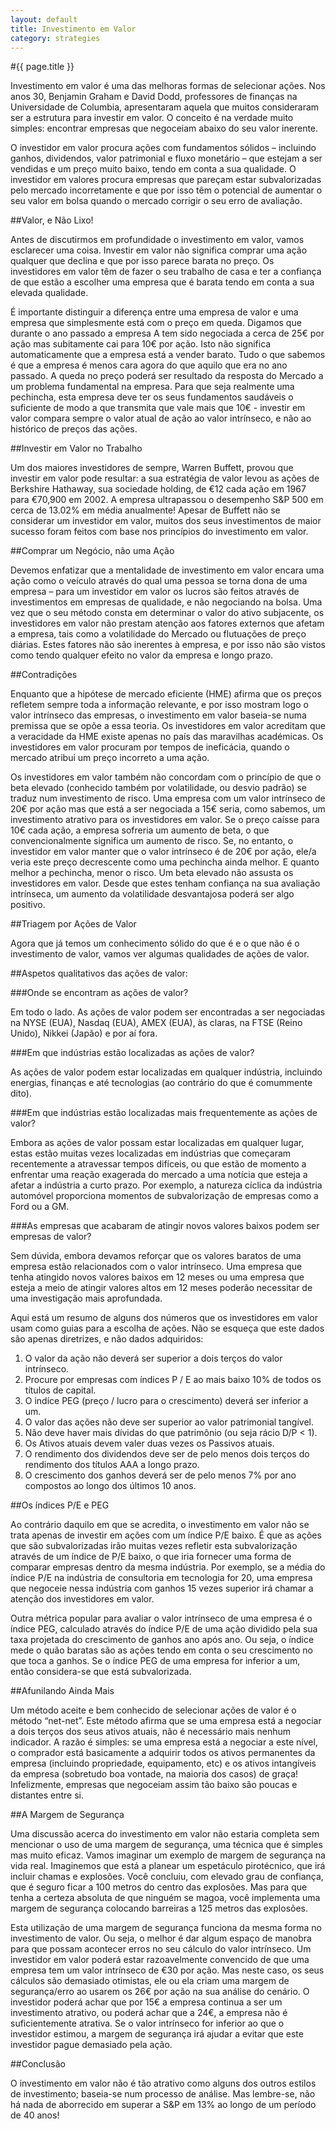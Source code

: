 ```yaml
---
layout: default
title: Investimento em Valor
category: strategies
---
```


#{{ page.title }}

Investimento em valor é uma das melhoras formas de selecionar ações. Nos anos 30, Benjamin Graham e David Dodd, professores de finanças na Universidade de Columbia, apresentaram aquela que muitos consideraram ser a estrutura para investir em valor. O conceito é na verdade muito simples: encontrar empresas que negoceiam abaixo do seu valor inerente.

O investidor em valor procura ações com fundamentos sólidos – incluindo ganhos, dividendos, valor patrimonial e fluxo monetário – que estejam a ser vendidas e um preço muito baixo, tendo em conta a sua qualidade. O investidor em valores procura empresas que pareçam estar subvalorizadas pelo mercado incorretamente e que por isso têm o potencial de aumentar o seu valor em bolsa quando o mercado corrigir o seu erro de avaliação.

##Valor, e Não Lixo!

Antes de discutirmos em profundidade o investimento em valor, vamos esclarecer uma coisa. Investir em valor não significa comprar uma ação qualquer que declina e que por isso parece barata no preço. Os investidores em valor têm de fazer o seu trabalho de casa e ter a confiança de que estão a escolher uma empresa que é barata tendo em conta a sua elevada qualidade.

É importante distinguir a diferença entre uma empresa de valor e uma empresa que simplesmente está com o preço em queda. Digamos que durante o ano passado a empresa A tem sido negociada a cerca de 25€ por ação mas subitamente cai para 10€ por ação. Isto não significa automaticamente que a empresa está a vender barato. Tudo o que sabemos é que a empresa é menos cara agora do que aquilo que era no ano passado. A queda no preço poderá ser resultado da resposta do Mercado a um problema fundamental na empresa. Para que seja realmente uma pechincha, esta empresa deve ter os seus fundamentos saudáveis o suficiente de modo a que transmita que vale mais que 10€ - investir em valor compara sempre o valor atual de ação ao valor intrínseco, e não ao histórico de preços das ações.

##Investir em Valor no Trabalho

Um dos maiores investidores de sempre, Warren Buffett, provou que investir em valor pode resultar: a sua estratégia de valor levou as ações de Berkshire Hathaway, sua sociedade holding, de €12 cada ação em 1967 para €70,900 em 2002. A empresa ultrapassou o desempenho S&P 500 em cerca de 13.02% em média anualmente! Apesar de Buffett não se considerar um investidor em valor, muitos dos seus investimentos de maior sucesso foram feitos com base nos princípios do investimento em valor.

##Comprar um Negócio, não uma Ação

Devemos enfatizar que a mentalidade de investimento em valor encara uma ação como o veículo através do qual uma pessoa se torna dona de uma empresa – para um investidor em valor os lucros são feitos através de investimentos em empresas de qualidade, e não negociando na bolsa. Uma vez que o seu método consta em determinar o valor do ativo subjacente, os investidores em valor não prestam atenção aos fatores externos que afetam a empresa, tais como a volatilidade do Mercado ou flutuações de preço diárias. Estes fatores não são inerentes à empresa, e por isso não são vistos como tendo qualquer efeito no valor da empresa e longo prazo.

##Contradições

Enquanto que a hipótese de mercado eficiente (HME) afirma que os preços refletem sempre toda a informação relevante, e por isso mostram logo o valor intrínseco das empresas, o investimento em valor baseia-se numa premissa que se opõe a essa teoria. Os investidores em valor acreditam que a veracidade da HME existe apenas no país das maravilhas académicas. Os investidores em valor procuram por tempos de ineficácia, quando o mercado atribui um preço incorreto a uma ação.

Os investidores em valor também não concordam com o princípio de que o beta elevado (conhecido também por volatilidade, ou desvio padrão) se traduz num investimento de risco. Uma empresa com um valor intrínseco de 20€ por ação mas que está a ser negociada a 15€ seria, como sabemos, um investimento atrativo para os investidores em valor. Se o preço caísse para 10€ cada ação, a empresa sofreria um aumento de beta, o que convencionalmente significa um aumento de risco. Se, no entanto, o investidor em valor manter que o valor intrínseco é de 20€ por ação, ele/a veria este preço decrescente como uma pechincha ainda melhor. E quanto melhor a pechincha, menor o risco. Um beta elevado não assusta os investidores em valor. Desde que estes tenham confiança na sua avaliação intrínseca, um aumento da volatilidade desvantajosa poderá ser algo positivo.

##Triagem por Ações de Valor

Agora que já temos um conhecimento sólido do que é e o que não é o investimento de valor, vamos ver algumas qualidades de ações de valor.

##Aspetos qualitativos das ações de valor:

###Onde se encontram as ações de valor?

Em todo o lado. As ações de valor podem ser encontradas a ser negociadas na NYSE (EUA), Nasdaq (EUA), AMEX (EUA), às claras, na FTSE (Reino Unido), Nikkei (Japão) e por aí fora.

###Em que indústrias estão localizadas as ações de valor?

As ações de valor podem estar localizadas em qualquer indústria, incluindo energias, finanças e até tecnologias (ao contrário do que é comummente dito).

###Em que indústrias estão localizadas mais frequentemente as ações de valor?

Embora as ações de valor possam estar localizadas em qualquer lugar, estas estão muitas vezes localizadas em indústrias que começaram recentemente a atravessar tempos difíceis, ou que estão de momento a enfrentar uma reação exagerada do mercado a uma notícia que esteja a afetar a indústria a curto prazo. Por exemplo, a natureza cíclica da indústria automóvel proporciona momentos de subvalorização de empresas como a Ford ou a GM.

###As empresas que acabaram de atingir novos valores baixos podem ser empresas de valor?

Sem dúvida, embora devamos reforçar que os valores baratos de uma empresa estão relacionados com o valor intrínseco. Uma empresa que tenha atingido novos valores baixos em 12 meses ou uma empresa que esteja a meio de atingir valores altos em 12 meses poderão necessitar de uma investigação mais aprofundada.

Aqui está um resumo de alguns dos números que os investidores em valor usam como guias para a escolha de ações. Não se esqueça que este dados são apenas diretrizes, e não dados adquiridos:

1. O valor da ação não deverá ser superior a dois terços do valor intrínseco.
2. Procure por empresas com índices P / E ao mais baixo 10% de todos os títulos de capital.
3. O indíce PEG (preço / lucro para o crescimento) deverá ser inferior a um.
4. O valor das ações não deve ser superior ao valor patrimonial tangível.
5. Não deve haver mais dívidas do que patrimônio (ou seja rácio D/P < 1).
6. Os Ativos atuais devem valer duas vezes os Passivos atuais.
7. O rendimento dos dividendos deve ser de pelo menos dois terços do rendimento dos títulos AAA a longo prazo.
8. O crescimento dos ganhos deverá ser de pelo menos 7% por ano compostos ao longo dos últimos 10 anos.

##Os índices P/E e PEG

Ao contrário daquilo em que se acredita, o investimento em valor não se trata apenas de investir em ações com um índice P/E baixo. É que as ações que são subvalorizadas irão muitas vezes refletir esta subvalorização através de um índice de P/E baixo, o que iria fornecer uma forma de comparar empresas dentro da mesma indústria. Por exemplo, se a média do índice P/E na indústria de consultoria em tecnologia for 20, uma empresa que negoceie nessa indústria com ganhos 15 vezes superior irá chamar a atenção dos investidores em valor.

Outra métrica popular para avaliar o valor intrínseco de uma empresa é o índice PEG, calculado através do índice P/E de uma ação dividido pela sua taxa projetada do crescimento de ganhos ano após ano. Ou seja, o índice mede o quão baratas são as ações tendo em conta o seu crescimento no que toca a ganhos. Se o índice PEG de uma empresa for inferior a um, então considera-se que está subvalorizada.

##Afunilando Ainda Mais

Um método aceite e bem conhecido de selecionar ações de valor é o método “net-net”. Este método afirma que se uma empresa está a negociar a dois terços dos seus ativos atuais, não é necessário mais nenhum indicador. A razão é simples: se uma empresa está a negociar a este nível, o comprador está basicamente a adquirir todos os ativos permanentes da empresa (incluindo propriedade, equipamento, etc) e os ativos intangíveis da empresa (sobretudo boa vontade, na maioria dos casos) de graça! Infelizmente, empresas que negoceiam assim tão baixo são poucas e distantes entre si.

##A Margem de Segurança

Uma discussão acerca do investimento em valor não estaria completa sem mencionar o uso de uma margem de segurança, uma técnica que é simples mas muito eficaz. Vamos imaginar um exemplo de margem de segurança na vida real. Imaginemos que está a planear um espetáculo pirotécnico, que irá incluir chamas e explosões. Você concluiu, com elevado grau de confiança, que é seguro ficar a 100 metros do centro das explosões. Mas para que tenha a certeza absoluta de que ninguém se magoa, você implementa uma margem de segurança colocando barreiras a 125 metros das explosões.

Esta utilização de uma margem de segurança funciona da mesma forma no investimento de valor. Ou seja, o melhor é dar algum espaço de manobra para que possam acontecer erros no seu cálculo do valor intrínseco. Um investidor em valor poderá estar razoavelmente convencido de que uma empresa tem um valor intrínseco de €30 por ação. Mas neste caso, os seus cálculos são demasiado otimistas, ele ou ela criam uma margem de segurança/erro ao usarem os 26€ por ação na sua análise do cenário. O investidor poderá achar que por 15€ a empresa continua a ser um investimento atrativo, ou poderá achar que a 24€, a empresa não é suficientemente atrativa. Se o valor intrínseco for inferior ao que o investidor estimou, a margem de segurança irá ajudar a evitar que este investidor pague demasiado pela ação.

##Conclusão

O investimento em valor não é tão atrativo como alguns dos outros estilos de investimento; baseia-se num processo de análise. Mas lembre-se, não há nada de aborrecido em superar a S&P em 13% ao longo de um período de 40 anos!
